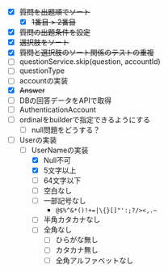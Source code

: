 - [x] ~~質問を出題順でソート~~
  - [x] ~~1番目 > 2番目~~
- [x] ~~質問の出題条件を設定~~
- [x] ~~選択肢をソート~~
- [x] ~~質問と選択肢のソート関係のテストの重複~~
- [ ] questionService.skip(question, accountId)
- [ ] questionType
- [ ] accountの実装
- [x] ~~Answer~~
- [ ] DBの回答データをAPIで取得
- [ ] AuthenticationAccount
- [ ] ordinalをbuilderで指定できるようにする
  - [ ] null問題をどうする？
- [ ] Userの実装
  - [ ] UserNameの実装
    - [x] Null不可
    - [x] 5文字以上
    - [ ] 64文字以下
    - [ ] 空白なし
    - [ ] 一部記号なし
      - `@$%^&*()!+=|\{}[]"':;?/><,.~`
    - [ ] 半角カタカナなし
    - [ ] 全角なし
      - [ ] ひらがな無し
      - [ ] カタカナ無し
      - [ ] 全角アルファベットなし